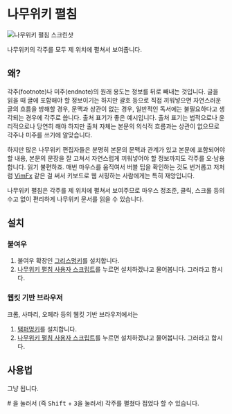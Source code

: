 # 나무위키 펼침

![나무위키 펼침 스크린샷](http://e.xtendo.org/static/img/namuwiki-unfold/screenshot.png)

나무위키의 각주를 모두 제 위치에 펼쳐서 보여줍니다.

## 왜?

각주(footnote)나 미주(endnote)의 원래 용도는 정보를 뒤로 빼내는 것입니다. 글을 읽을 때 글에 포함해야 할 정보이기는 하지만 괄호 등으로 직접 끼워넣으면 자연스러운 글의 흐름을 방해할 경우, 문맥과 상관이 없는 경우, 일반적인 독서에는 불필요하다고 생각되는 경우에 각주로 씁니다. 출처 표기가 좋은 예시입니다. 출처 표기는 법적으로나 윤리적으로나 당연히 해야 하지만 출처 자체는 본문의 의식적 흐름과는 상관이 없으므로 각주나 미주를 쓰기에 알맞습니다.

하지만 많은 나무위키 편집자들은 분명히 본문의 문맥과 관계가 있고 본문에 포함되어야 할 내용, 본문의 문장을 잘 고쳐서 자연스럽게 끼워넣어야 할 정보까지도 각주를 오·남용합니다. 읽기 불편하죠. 매번 마우스를 움직여서 버블 팁을 확인하는 것도 번거롭고 저처럼 [VimFx](https://github.com/akhodakivskiy/VimFx) 같은 걸 써서 키보드로 웹 서핑하는 사람에게는 특히 재앙입니다.

나무위키 펼침은 각주를 제 위치에 펼쳐서 보여주므로 마우스 정조준, 클릭, 스크롤 등의 수고 없이 편리하게 나무위키 문서를 읽을 수 있습니다.

## 설치

### 불여우

1. 불여우 확장인 [그리스멍키](https://addons.mozilla.org/en-us/firefox/addon/greasemonkey/)를 설치합니다.
1. [나무위키 펼침 사용자 스크립트](https://github.com/kinoru/namuwiki-unfold/raw/master/namuwiki-unfold.user.js)를 누르면 설치하겠냐고 물어봅니다. 그러라고 합시다.

### 웹킷 기반 브라우저

크롬, 사파리, 오페라 등의 웹킷 기반 브라우저에서는

1. [탬퍼멍키](https://tampermonkey.net/)를 설치합니다.
1. [나무위키 펼침 사용자 스크립트](https://github.com/kinoru/namuwiki-unfold/raw/master/namuwiki-unfold.user.js)를 누르면 설치하겠냐고 물어봅니다. 그러라고 합시다.

## 사용법

그냥 됩니다.

\# 을 눌러서 (즉 <kbd>Shift</kbd> + <kbd>3</kbd>을 눌러서) 각주를 펼쳤다 접었다 할 수 있습니다.
